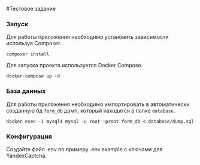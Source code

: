 #Тестовое задание

### Запуск

Для работы приложения необходимо установить зависимости используя Composer.

```shell
composer install
```

Для запуска проекта используется Docker Compose.

```shell
docker-compose up -d
```

### База данных

Для работы приложения необходимо импортировать в автоматически созданную бд `form_db` дамп, который находится в папке `database`.
```shell
docker exec -i mysql4 mysql -u root -proot form_db < database/dump.sql
```

### Конфигурация

Создайте файл .env по примеру .env.example с ключами для YandexCaptcha.
